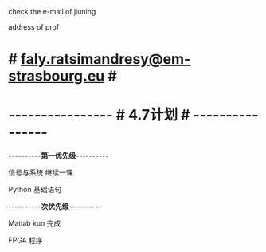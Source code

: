 check the e-mail of jiuning

address of prof 

# # faly.ratsimandresy@em-strasbourg.eu # #

# ---------------- # 4.7计划 # ---------------- #


**********----------第一优先级----------**********

信号与系统 继续一课

Python 基础语句

**********----------次优先级----------**********

Matlab kuo 完成

FPGA 程序
